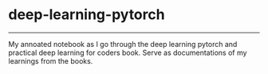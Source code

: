 # deep-learning-pytorch

---

My annoated notebook as I go through the deep learning pytorch and practical deep learning for coders book. Serve as documentations of my learnings from the books.
